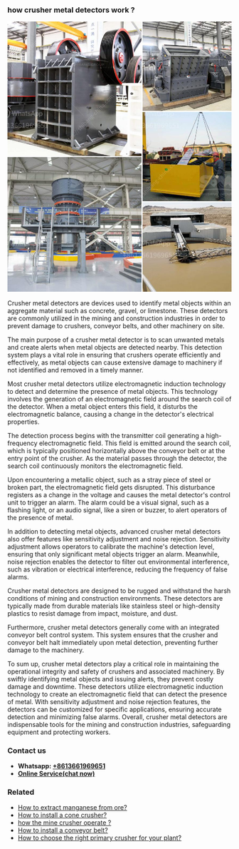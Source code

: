 <h3>how crusher metal detectors work ?</h3><img src='1701746063.jpg' alt=''><p>Crusher metal detectors are devices used to identify metal objects within an aggregate material such as concrete, gravel, or limestone. These detectors are commonly utilized in the mining and construction industries in order to prevent damage to crushers, conveyor belts, and other machinery on site.</p><p>The main purpose of a crusher metal detector is to scan unwanted metals and create alerts when metal objects are detected nearby. This detection system plays a vital role in ensuring that crushers operate efficiently and effectively, as metal objects can cause extensive damage to machinery if not identified and removed in a timely manner.</p><p>Most crusher metal detectors utilize electromagnetic induction technology to detect and determine the presence of metal objects. This technology involves the generation of an electromagnetic field around the search coil of the detector. When a metal object enters this field, it disturbs the electromagnetic balance, causing a change in the detector's electrical properties.</p><p>The detection process begins with the transmitter coil generating a high-frequency electromagnetic field. This field is emitted around the search coil, which is typically positioned horizontally above the conveyor belt or at the entry point of the crusher. As the material passes through the detector, the search coil continuously monitors the electromagnetic field.</p><p>Upon encountering a metallic object, such as a stray piece of steel or broken part, the electromagnetic field gets disrupted. This disturbance registers as a change in the voltage and causes the metal detector's control unit to trigger an alarm. The alarm could be a visual signal, such as a flashing light, or an audio signal, like a siren or buzzer, to alert operators of the presence of metal.</p><p>In addition to detecting metal objects, advanced crusher metal detectors also offer features like sensitivity adjustment and noise rejection. Sensitivity adjustment allows operators to calibrate the machine's detection level, ensuring that only significant metal objects trigger an alarm. Meanwhile, noise rejection enables the detector to filter out environmental interference, such as vibration or electrical interference, reducing the frequency of false alarms.</p><p>Crusher metal detectors are designed to be rugged and withstand the harsh conditions of mining and construction environments. These detectors are typically made from durable materials like stainless steel or high-density plastics to resist damage from impact, moisture, and dust.</p><p>Furthermore, crusher metal detectors generally come with an integrated conveyor belt control system. This system ensures that the crusher and conveyor belt halt immediately upon metal detection, preventing further damage to the machinery.</p><p>To sum up, crusher metal detectors play a critical role in maintaining the operational integrity and safety of crushers and associated machinery. By swiftly identifying metal objects and issuing alerts, they prevent costly damage and downtime. These detectors utilize electromagnetic induction technology to create an electromagnetic field that can detect the presence of metal. With sensitivity adjustment and noise rejection features, the detectors can be customized for specific applications, ensuring accurate detection and minimizing false alarms. Overall, crusher metal detectors are indispensable tools for the mining and construction industries, safeguarding equipment and protecting workers.</p><h3>Contact us</h3><ul><li><strong>Whatsapp:&nbsp;<a href="https://wa.me/8613661969651">+8613661969651</a></strong></li><li><a href="https://swt.shibang-china.com/?git&amp;zhl&amp;how crusher metal detectors work "><strong>Online Service(chat now)</strong></a></li></ul><h3>Related</h3><ul><li><a href='How to extract manganese from ore.md'>How to extract manganese from ore?</a></li><li><a href='How to install a cone crusher.md'>How to install a cone crusher?</a></li><li><a href='how the mine crusher operate .md'>how the mine crusher operate ?</a></li><li><a href='How to install a conveyor belt.md'>How to install a conveyor belt?</a></li><li><a href='How to choose the right primary crusher for your plant.md'>How to choose the right primary crusher for your plant?</a></li></ul>